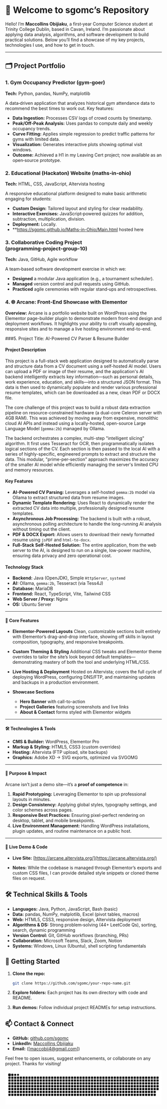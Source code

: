 # 👋 Welcome to sgomc’s Repository

Hello! I’m **Maccollins Obijiaku**, a first‑year Computer Science student at Trinity College Dublin, based in Cavan, Ireland. I’m passionate about applying data analysis, algorithms, and software development to build practical solutions. Below you’ll find a showcase of my key projects, technologies I use, and how to get in touch.

---

## 🗂️ Project Portfolio

### 1. Gym Occupancy Predictor (gym-goer)

**Tech:** Python, pandas, NumPy, matplotlib

A data‑driven application that analyzes historical gym attendance data to recommend the best times to work out. Key features:

* **Data Ingestion:** Processes CSV logs of crowd counts by timestamp.
* **Peak/Off‑Peak Analysis:** Uses pandas to compute daily and weekly occupancy trends.
* **Curve Fitting:** Applies simple regression to predict traffic patterns for gyms with limited data.
* **Visualization:** Generates interactive plots showing optimal visit windows.
* **Outcome:** Achieved a H1 in my Leaving Cert project; now available as an open‑source prototype.

### 2. Educational (Hackaton) Website (maths‑in‑ohio)

**Tech:** HTML, CSS, JavaScript, Altervista hosting

A responsive educational platform designed to make basic arithmetic engaging for students:

* **Custom Design:** Tailored layout and styling for clear readability.
* **Interactive Exercises:** JavaScript‑powered quizzes for addition, subtraction, multiplication, division.
* **Deployment:** Locally.
* **https://sgomc.github.io/Maths-in-Ohio/Main.html  hosted here

### 3. Collaborative Coding Project (programming‑project‑group‑10)

**Tech:** Java, GitHub, Agile workflow

A team‑based software development exercise in which we:

* **Designed** a modular Java application (e.g., a tournament scheduler).
* **Managed** version control and pull requests using GitHub.
* **Practiced** agile ceremonies with regular stand‑ups and retrospectives.
### 4. 🌐 Arcane: Front-End Showcase with Elementor

**Overview:**
Arcane is a portfolio website built on WordPress using the Elementor page-builder plugin to demonstrate modern front-end design and deployment workflows. It highlights your ability to craft visually appealing, responsive sites and to manage a live hosting environment end-to-end.

###5. Project Title: AI-Powered CV Parser & Resume Builder

#### Project Description

This project is a full-stack web application designed to automatically parse and structure data from a CV document using a self-hosted AI model. Users can upload a PDF or image of their resume, and the application's AI backend intelligently extracts key information—such as personal details, work experience, education, and skills—into a structured JSON format. This data is then used to dynamically populate and render various professional resume templates, which can be downloaded as a new, clean PDF or DOCX file.

The core challenge of this project was to build a robust data extraction pipeline on resource-constrained hardware (a dual-core Celeron server with 4GB RAM). This was achieved by moving away from expensive, monolithic cloud AI APIs and instead using a locally-hosted, open-source Large Language Model (`gemma:2b`) managed by Ollama.

The backend orchestrates a complex, multi-step "intelligent slicing" algorithm. It first uses Tesseract for OCR, then programmatically isolates logical sections of the CV. Each section is then passed to the local AI with a series of highly-specific, engineered prompts to extract and structure the data. This modular, "prime-per-section" approach maximizes the accuracy of the smaller AI model while efficiently managing the server's limited CPU and memory resources.

#### Key Features

*   **AI-Powered CV Parsing:** Leverages a self-hosted `gemma:2b` model via Ollama to extract structured data from resume images.
*   **Dynamic Template Rendering:** Uses React to dynamically render the extracted CV data into multiple, professionally designed resume templates.
*   **Asynchronous Job Processing:** The backend is built with a robust, asynchronous polling architecture to handle the long-running AI analysis without timing out the client.
*   **PDF & DOCX Export:** Allows users to download their newly formatted resume using `jsPDF` and `html-to-docx`.
*   **Full-Stack Self-Hosted Solution:** The entire application, from the web server to the AI, is designed to run on a single, low-power machine, ensuring data privacy and zero operational cost.

#### Technology Stack

*   **Backend:** Java (OpenJDK), Simple `HttpServer`, `systemd`
*   **AI:** Ollama, `gemma:2b`, Tesseract (via Tess4J)
*   **Database:** MariaDB
*   **Frontend:** React, TypeScript, Vite, Tailwind CSS
*   **Web Server / Proxy:** Nginx
*   **OS:** Ubuntu Server
---

#### 🔑 Core Features

* **Elementor-Powered Layouts**
  Clean, customizable sections built entirely with Elementor’s drag-and-drop interface, showing off skills in layout composition, typography, and responsive breakpoints.

* **Custom Theming & Styling**
  Additional CSS tweaks and Elementor theme overrides to tailor the site’s look beyond default templates—demonstrating mastery of both the tool and underlying HTML/CSS.

* **Live Hosting & Deployment**
  Hosted on Altervista; covers the full cycle of deploying WordPress, configuring DNS/FTP, and maintaining updates and backups in a production environment.

* **Showcase Sections**

  * **Hero Banner** with call-to-action
  * **Project Galleries** featuring screenshots and live links
  * **About & Contact** forms styled with Elementor widgets

---

#### 🛠️ Technologies & Tools

* **CMS & Builder:** WordPress, Elementor Pro
* **Markup & Styling:** HTML5, CSS3 (custom overrides)
* **Hosting:** Altervista (FTP upload, site backups)
* **Graphics:** Adobe XD → SVG exports, optimized via SVGOMG

---

#### 🎯 Purpose & Impact

Arcane isn’t just a demo site—it’s a **proof of competence** in:

1. **Rapid Prototyping:** Leveraging Elementor to spin up professional layouts in minutes.
2. **Design Consistency:** Applying global styles, typography settings, and color schemes across pages.
3. **Responsive Best Practices:** Ensuring pixel-perfect rendering on desktop, tablet, and mobile breakpoints.
4. **Live Environment Management:** Handling WordPress installations, plugin updates, and routine maintenance on a public host.

---

#### 🔗 Live Demo & Code

* **Live Site:** [https://arcane.altervista.org/](https://arcane.altervista.org/)

* **Notes:** While the codebase is managed through Elementor’s exports and custom CSS files, I can provide detailed style snippets or cloned theme files on request.



## 🛠️ Technical Skills & Tools

* **Languages:** Java, Python, JavaScript, Bash (basic)
* **Data:** pandas, NumPy, matplotlib, Excel (pivot tables, macros)
* **Web:** HTML5, CSS3, responsive design, Altervista deployment
* **Algorithms & DS:** Strong problem‑solving (44+ LeetCode Qs), sorting, search, dynamic programming
* **Version Control:** Git, GitHub workflows (branching, PRs)
* **Collaboration:** Microsoft Teams, Slack, Zoom, Notion
* **Systems:** Windows, Linux (Ubuntu), shell scripting fundamentals

## 🚀 Getting Started

1. **Clone the repo:**

   ```bash
   git clone https://github.com/sgomc/your-repo-name.git
   ```
2. **Explore folders:** Each project has its own directory with code and README.
3. **Run demos:** Follow individual project READMEs for setup instructions.

## 📫 Contact & Connect

* **GitHub:** [github.com/sgomc](https://github.com/sgomc)
* **LinkedIn:** [Maccollins Obijiaku](https://www.linkedin.com/in/maccollins-obijiaku-47b473315)
* **Email:** ([maccobii4@gmail.com])

Feel free to open issues, suggest enhancements, or collaborate on any project. Thanks for visiting!


![snake gif](https://github.com/sgomc/sgomc/blob/output/github-snake-dark.svg)
  

